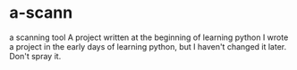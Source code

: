 # a-scann
a scanning tool
A project written at the beginning of learning python
I wrote a project in the early days of learning python, but I haven't changed it later. Don't spray it.
